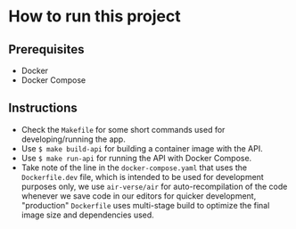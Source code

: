 # How to run this project

## Prerequisites
- Docker
- Docker Compose

## Instructions

- Check the `Makefile` for some short commands used for developing/running the app.
- Use `$ make build-api` for building a container image with the API.
- Use `$ make run-api` for running the API with Docker Compose.
- Take note of the line in the `docker-compose.yaml` that uses the `Dockerfile.dev` file, which is intended to be used for development purposes only, we use `air-verse/air` for auto-recompilation of the code whenever we save code in our editors for quicker development, "production" `Dockerfile` uses multi-stage build to optimize the final image size and dependencies used.